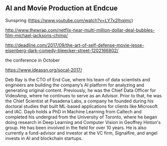 ## AI and Movie Production at Endcue


Sunspring (https://www.youtube.com/watch?v=LY7x2Ihqjmc)

http://www.thewrap.com/netflix-near-multi-million-dollar-deal-bubbles-film-michael-jacksons-chimp/

http://deadline.com/2017/09/the-art-of-self-defense-movie-jesse-eisenberg-dark-comedy-bleecker-street-1202166802/



the conference in October

https://www.ideassn.org/socal-2017/


Deb Ray is the CTO of End Cue, where his team of data scientists and engineers are building the company’s AI platform for analyzing and generating original content. Previously, he was the Chief Data Officer for VideoAmp, where he continues to serve as an Advisor.  Prior to that, he was the Chief Scientist at Pasadena Labs, a company he founded during his doctoral studies that built ML-based applications for clients like Microsoft and IAC. Dayb holds a PhD in Machine Learning from Caltech and completed his undergrad from the University of Toronto, where he began doing research in Deep Learning and Computer Vision in Geoffrey Hinton's group. He has been involved in the field for over 10 years. He is also currently ​a fund-advisor and investor at the VC firm, Signalfire, and angel invests in AI and blockchain startups.
